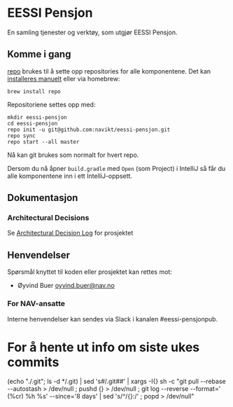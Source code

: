 # EESSI Pensjon

En samling tjenester og verktøy, som utgjør EESSI Pensjon.

## Komme i gang

[repo](https://source.android.com/setup/develop/repo) brukes til å sette opp
repositories for alle komponentene. Det kan [installeres
manuelt](https://source.android.com/setup/build/downloading) eller via homebrew:

`brew install repo`

Repositoriene settes opp med:

```
mkdir eessi-pensjon
cd eessi-pensjon
repo init -u git@github.com:navikt/eessi-pensjon.git
repo sync
repo start --all master
```

Nå kan git brukes som normalt for hvert repo.

Dersom du nå åpner `build.gradle` med `Open` (som Project) i IntelliJ så får du alle komponentene inn i ett IntelliJ-oppsett.

## Dokumentasjon

### Architectural Decisions

Se [Architectural Decision Log](docs/adr/index.md) for prosjektet

## Henvendelser

Spørsmål knyttet til koden eller prosjektet kan rettes mot:

* Øyvind Buer oyvind.buer@nav.no

### For NAV-ansatte

Interne henvendelser kan sendes via Slack i kanalen #eessi-pensjonpub.

# For å hente ut info om siste ukes commits

(echo "./.git"; ls -d */.git) | sed 's#/.git##' | xargs -I{} sh -c "git pull --rebase --autostash > /dev/null ; pushd {} > /dev/null ; git log --reverse --format=' (%cr) %h %s' --since='8 days' | sed 's/^/{}:/' ; popd > /dev/null"

